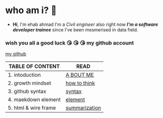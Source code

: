  # who am i? :slightly_frowning_face:
- **Hi**, I'm ehab ahmad I'm a *Civil engineer* also right now ***I'm a software developer trainee*** since I've been mesmerised in data field.
### wish you all a good luck :kissing_heart: :kissing_heart: :kissing_heart:                                                        my github account 
[my github](https://github.com/ehab-ahma)
   
   

| TABLE OF CONTENT |  READ                                        |
| ---               | ---    |                                      
| 1. intoduction              | [A BOUT ME](introd)    |              
| 2. growth mindset| [how to think](mindset)                      |
| 3. github syntax | [syntax](github)       |
| 4. maekdown element |[element](markdown)   |
| 5. html & wire frame | [summarization](sum)  |
